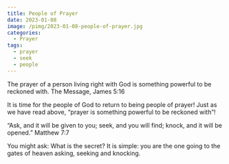 ```yaml
---
title: People of Prayer
date: 2023-01-08
image: /pimg/2023-01-08-people-of-prayer.jpg
categories:
  - Prayer
tags:
  - prayer
  - seek
  - people
---
```


The prayer of a person living right with God is something powerful to be reckoned with. The Message, James 5:16

It is time for the people of God to return to being people of prayer! Just as we have read above, “prayer is something powerful to be reckoned with”!

“Ask, and it will be given to you; seek, and you will find; knock, and it will be opened.” Matthew 7:7

You might ask: What is the secret? It is simple: you are the one going to the gates of heaven asking, seeking and knocking.



